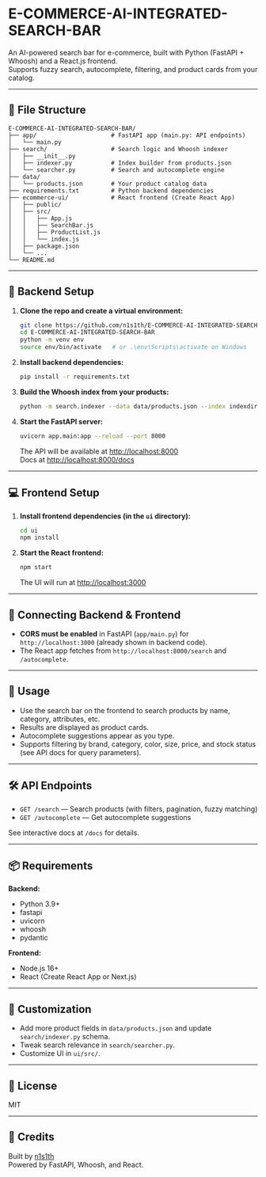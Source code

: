 # E-COMMERCE-AI-INTEGRATED-SEARCH-BAR

An AI-powered search bar for e-commerce, built with Python (FastAPI + Whoosh) and a React.js frontend.  
Supports fuzzy search, autocomplete, filtering, and product cards from your catalog.

---

## 📁 File Structure

```
E-COMMERCE-AI-INTEGRATED-SEARCH-BAR/
├── app/                     # FastAPI app (main.py: API endpoints)
│   └── main.py
├── search/                  # Search logic and Whoosh indexer
│   ├── __init__.py
│   ├── indexer.py           # Index builder from products.json
│   └── searcher.py          # Search and autocomplete engine
├── data/
│   └── products.json        # Your product catalog data
├── requirements.txt         # Python backend dependencies
├── ecommerce-ui/            # React frontend (Create React App)
│   ├── public/
│   ├── src/
│   │   ├── App.js
│   │   ├── SearchBar.js
│   │   ├── ProductList.js
│   │   └── index.js
│   ├── package.json
│   └── ...
└── README.md
```

---

## 🚀 Backend Setup

1. **Clone the repo and create a virtual environment:**

   ```bash
   git clone https://github.com/n1s1th/E-COMMERCE-AI-INTEGRATED-SEARCH-BAR.git
   cd E-COMMERCE-AI-INTEGRATED-SEARCH-BAR
   python -m venv env
   source env/bin/activate   # or .\env\Scripts\activate on Windows
   ```

2. **Install backend dependencies:**

   ```bash
   pip install -r requirements.txt
   ```

3. **Build the Whoosh index from your products:**

   ```bash
   python -m search.indexer --data data/products.json --index indexdir
   ```

4. **Start the FastAPI server:**

   ```bash
   uvicorn app.main:app --reload --port 8000
   ```

   The API will be available at [http://localhost:8000](http://localhost:8000)  
   Docs at [http://localhost:8000/docs](http://localhost:8000/docs)

---

## 💻 Frontend Setup

1. **Install frontend dependencies (in the `ui` directory):**

   ```bash
   cd ui
   npm install
   ```

2. **Start the React frontend:**

   ```bash
   npm start
   ```

   The UI will run at [http://localhost:3000](http://localhost:3000)

---

## 🔗 Connecting Backend & Frontend

- **CORS must be enabled** in FastAPI (`app/main.py`) for `http://localhost:3000` (already shown in backend code).
- The React app fetches from `http://localhost:8000/search` and `/autocomplete`.

---

## 📝 Usage

- Use the search bar on the frontend to search products by name, category, attributes, etc.
- Results are displayed as product cards.
- Autocomplete suggestions appear as you type.
- Supports filtering by brand, category, color, size, price, and stock status (see API docs for query parameters).

---

## 🛠️ API Endpoints

- `GET /search` — Search products (with filters, pagination, fuzzy matching)
- `GET /autocomplete` — Get autocomplete suggestions

See interactive docs at `/docs` for details.

---

## 📦 Requirements

**Backend:**
- Python 3.9+
- fastapi
- uvicorn
- whoosh
- pydantic

**Frontend:**
- Node.js 16+
- React (Create React App or Next.js)

---

## 🤖 Customization

- Add more product fields in `data/products.json` and update `search/indexer.py` schema.
- Tweak search relevance in `search/searcher.py`.
- Customize UI in `ui/src/`.

---

## 🏁 License

MIT

---

## 🙏 Credits

Built by [n1s1th](https://github.com/n1s1th)  
Powered by FastAPI, Whoosh, and React.

